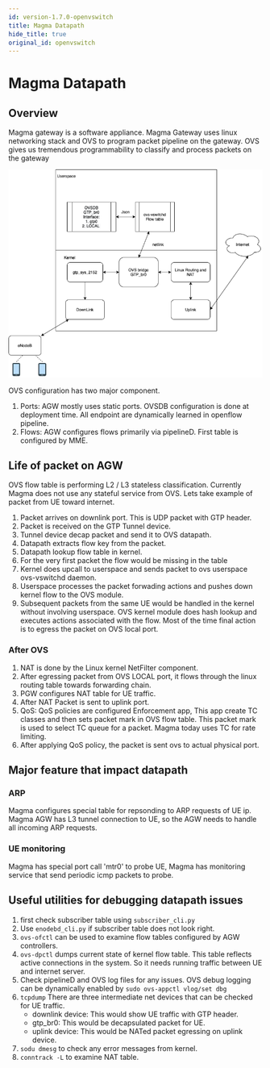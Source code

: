 ```yaml
---
id: version-1.7.0-openvswitch
title: Magma Datapath
hide_title: true
original_id: openvswitch
---
```

# Magma Datapath

## Overview

Magma gateway is a software appliance. Magma Gateway uses linux networking stack and OVS to program packet pipeline on the gateway. OVS gives us tremendous programmability to classify and process packets on the gateway

![datapath components](https://github.com/facebookincubator/magma/blob/master/docs/readmes/assets/AGW-OVS.png?raw=true)

OVS configuration has two major component.

1. Ports: AGW mostly uses static ports. OVSDB configuration is done at deployment time. All endpoint are dynamically learned in openflow pipeline.
2. Flows: AGW configures flows primarily via pipelineD. First table is configured by MME.

## Life of packet on AGW

OVS flow table is performing L2 / L3 stateless classification. Currently Magma does not use any stateful service from OVS. Lets take example of packet from UE toward internet.

1. Packet arrives on downlink port. This is UDP packet with GTP header.
2. Packet is received on the GTP Tunnel device.
3. Tunnel device decap packet and send it to OVS datapath.
4. Datapath extracts flow key from the packet.
5. Datapath lookup flow table in kernel.
6. For the very first packet the flow would be missing in the table
7. Kernel does upcall to userspace and sends packet to ovs userspace ovs-vswitchd daemon.
8. Userspace processes the packet forwading actions and pushes down kernel flow to the OVS module.
9. Subsequent packets from the same UE would be handled in the kernel without involving userspace. OVS kernel module does hash lookup and executes actions associated with the flow. Most of the time final action is to egress the packet on OVS local port.

### After OVS

1. NAT is done by the Linux kernel NetFilter component.
2. After egressing packet from OVS LOCAL port, it flows through the linux routing table towards forwarding chain.
3. PGW configures NAT table for UE traffic.
4. After NAT Packet is sent to uplink port.
5. QoS: QoS policies are configured Enforcement app, This app create TC classes and then sets packet mark in OVS flow table. This packet mark is used to select TC queue for a packet. Magma today uses TC for rate limiting.
6. After applying QoS policy, the packet is sent ovs to actual physical port.

## Major feature that impact datapath

### ARP

Magma configures special table for repsonding to ARP requests of UE ip. Magma AGW has L3 tunnel connection to UE, so the AGW needs to handle all incoming ARP requests.

### UE monitoring

Magma has special port call 'mtr0' to probe UE, Magma has monitoring service that send periodic icmp packets to probe.

## Useful utilities for debugging datapath issues

1. first check subscriber table using `subscriber_cli.py`
2. Use `enodebd_cli.py` if subscriber table does not look right.
3. `ovs-ofctl` can be used to examine flow tables configured by AGW controllers.
4. `ovs-dpctl` dumps current state of kernel flow table. This table reflects active connections in the system. So it needs running traffic between UE and internet server.
5. Check pipelineD and OVS log files for any issues. OVS debug logging can be dynamically enabled by `sudo ovs-appctl vlog/set dbg`
6. `tcpdump` There are three intermediate net devices that can be checked for UE traffic.
    - downlink device: This would show UE traffic with GTP header.
    - gtp_br0: This would be decapsulated packet for UE.
    - uplink device: This would be NATed packet egressing on uplink device.
7. `sodu dmesg` to check any error messages from kernel.
8. `conntrack -L` to examine NAT table.
